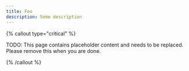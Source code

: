 ```yaml
---
title: Foo
description: Some description
---
```




{% callout type="critical" %}

TODO: This page contains placeholder content and needs to be replaced. Please remove this when you are done.

{% /callout %}
